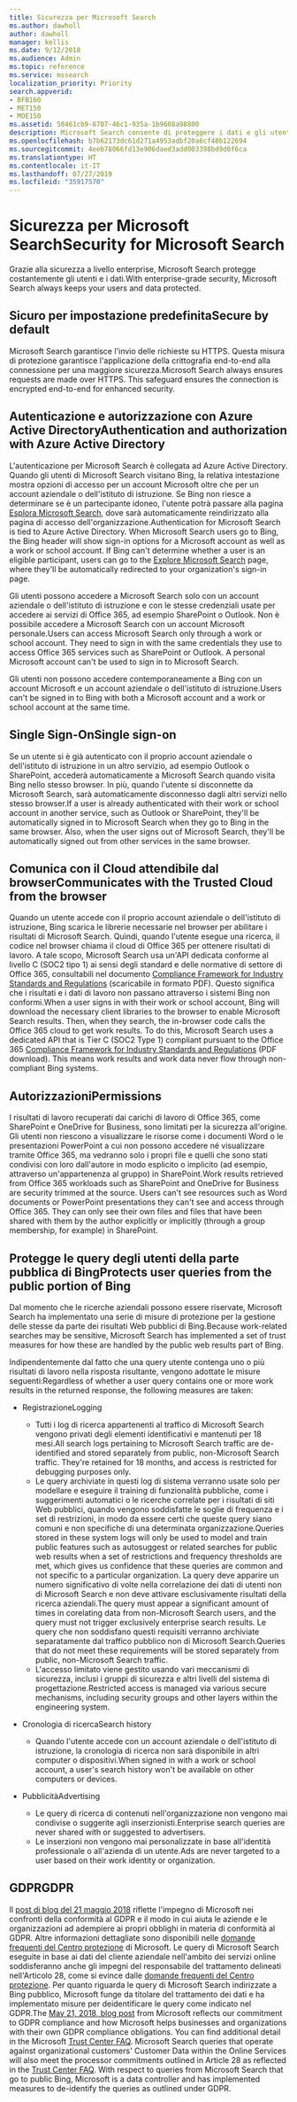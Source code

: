 ```yaml
---
title: Sicurezza per Microsoft Search
ms.author: dawholl
author: dawholl
manager: kellis
ms.date: 9/12/2018
ms.audience: Admin
ms.topic: reference
ms.service: mssearch
localization_priority: Priority
search.appverid:
- BFB160
- MET150
- MOE150
ms.assetid: 50461cb9-8707-46c1-935a-1b9608a98800
description: Microsoft Search consente di proteggere i dati e gli utenti aziendali, fornendo informazioni agli utenti autorizzati
ms.openlocfilehash: b7b62173dc61d271a4953adbf20a6cf48b122694
ms.sourcegitcommit: 4eeb78066fd13e906daed3add003398bd9d0f6ca
ms.translationtype: HT
ms.contentlocale: it-IT
ms.lasthandoff: 07/27/2019
ms.locfileid: "35917570"
---
```

# <a name="security-for-microsoft-search"></a><span data-ttu-id="a57aa-103">Sicurezza per Microsoft Search</span><span class="sxs-lookup"><span data-stu-id="a57aa-103">Security for Microsoft Search</span></span>

<span data-ttu-id="a57aa-104">Grazie alla sicurezza a livello enterprise, Microsoft Search protegge costantemente gli utenti e i dati.</span><span class="sxs-lookup"><span data-stu-id="a57aa-104">With enterprise-grade security, Microsoft Search always keeps your users and data protected.</span></span>


## <a name="secure-by-default"></a><span data-ttu-id="a57aa-105">Sicuro per impostazione predefinita</span><span class="sxs-lookup"><span data-stu-id="a57aa-105">Secure by default</span></span>

<span data-ttu-id="a57aa-p101">Microsoft Search garantisce l'invio delle richieste su HTTPS. Questa misura di protezione garantisce l'applicazione della crittografia end-to-end alla connessione per una maggiore sicurezza.</span><span class="sxs-lookup"><span data-stu-id="a57aa-p101">Microsoft Search always ensures requests are made over HTTPS. This safeguard ensures the connection is encrypted end-to-end for enhanced security.</span></span>
  
## <a name="authentication-and-authorization-with-azure-active-directory"></a><span data-ttu-id="a57aa-108">Autenticazione e autorizzazione con Azure Active Directory</span><span class="sxs-lookup"><span data-stu-id="a57aa-108">Authentication and authorization with Azure Active Directory</span></span>

<span data-ttu-id="a57aa-p102">L'autenticazione per Microsoft Search è collegata ad Azure Active Directory. Quando gli utenti di Microsoft Search visitano Bing, la relativa intestazione mostra opzioni di accesso per un account Microsoft oltre che per un account aziendale o dell'istituto di istruzione. Se Bing non riesce a determinare se è un partecipante idoneo, l'utente potrà passare alla pagina [Esplora Microsoft Search](https://www.bing.com/business/explore), dove sarà automaticamente reindirizzato alla pagina di accesso dell'organizzazione.</span><span class="sxs-lookup"><span data-stu-id="a57aa-p102">Authentication for Microsoft Search is tied to Azure Active Directory. When Microsoft Search users go to Bing, the Bing header will show sign-in options for a Microsoft account as well as a work or school account. If Bing can't determine whether a user is an eligible participant, users can go to the [Explore Microsoft Search](https://www.bing.com/business/explore) page, where they'll be automatically redirected to your organization's sign-in page.</span></span>
  
<span data-ttu-id="a57aa-p103">Gli utenti possono accedere a Microsoft Search solo con un account aziendale o dell'istituto di istruzione e con le stesse credenziali usate per accedere ai servizi di Office 365, ad esempio SharePoint o Outlook. Non è possibile accedere a Microsoft Search con un account Microsoft personale.</span><span class="sxs-lookup"><span data-stu-id="a57aa-p103">Users can access Microsoft Search only through a work or school account. They need to sign in with the same credentials they use to access Office 365 services such as SharePoint or Outlook. A personal Microsoft account can't be used to sign in to Microsoft Search.</span></span>
  
<span data-ttu-id="a57aa-115">Gli utenti non possono accedere contemporaneamente a Bing con un account Microsoft e un account aziendale o dell'istituto di istruzione.</span><span class="sxs-lookup"><span data-stu-id="a57aa-115">Users can't be signed in to Bing with both a Microsoft account and a work or school account at the same time.</span></span>
  
## <a name="single-sign-on"></a><span data-ttu-id="a57aa-116">Single Sign-On</span><span class="sxs-lookup"><span data-stu-id="a57aa-116">Single sign-on</span></span>

<span data-ttu-id="a57aa-p104">Se un utente si è già autenticato con il proprio account aziendale o dell'istituto di istruzione in un altro servizio, ad esempio Outlook o SharePoint, accederà automaticamente a Microsoft Search quando visita Bing nello stesso browser. In più, quando l'utente si disconnette da Microsoft Search, sarà automaticamente disconnesso dagli altri servizi nello stesso browser.</span><span class="sxs-lookup"><span data-stu-id="a57aa-p104">If a user is already authenticated with their work or school account in another service, such as Outlook or SharePoint, they'll be automatically signed in to Microsoft Search when they go to Bing in the same browser. Also, when the user signs out of Microsoft Search, they'll be automatically signed out from other services in the same browser.</span></span>
  
## <a name="communicates-with-the-trusted-cloud-from-the-browser"></a><span data-ttu-id="a57aa-119">Comunica con il Cloud attendibile dal browser</span><span class="sxs-lookup"><span data-stu-id="a57aa-119">Communicates with the Trusted Cloud from the browser</span></span>

<span data-ttu-id="a57aa-p105">Quando un utente accede con il proprio account aziendale o dell'istituto di istruzione, Bing scarica le librerie necessarie nel browser per abilitare i risultati di Microsoft Search. Quindi, quando l'utente esegue una ricerca, il codice nel browser chiama il cloud di Office 365 per ottenere risultati di lavoro. A tale scopo, Microsoft Search usa un'API dedicata conforme al livello C (SOC2 tipo 1) ai sensi degli standard e delle normative di settore di Office 365, consultabili nel documento [Compliance Framework for Industry Standards and Regulations](https://download.microsoft.com/download/B/2/7/B27B3EF3-8849-4C18-8BA4-5AD755728620/Compliance%20Framework_customer%20guidance.pdf) (scaricabile in formato PDF). Questo significa che i risultati e i dati di lavoro non passano attraverso i sistemi Bing non conformi.</span><span class="sxs-lookup"><span data-stu-id="a57aa-p105">When a user signs in with their work or school account, Bing will download the necessary client libraries to the browser to enable Microsoft Search results. Then, when they search, the in-browser code calls the Office 365 cloud to get work results. To do this, Microsoft Search uses a dedicated API that is Tier C (SOC2 Type 1) compliant pursuant to the Office 365 [Compliance Framework for Industry Standards and Regulations](https://download.microsoft.com/download/B/2/7/B27B3EF3-8849-4C18-8BA4-5AD755728620/Compliance%20Framework_customer%20guidance.pdf) (PDF download). This means work results and work data never flow through non-compliant Bing systems.</span></span> 
  
## <a name="permissions"></a><span data-ttu-id="a57aa-124">Autorizzazioni</span><span class="sxs-lookup"><span data-stu-id="a57aa-124">Permissions</span></span>

<span data-ttu-id="a57aa-p106">I risultati di lavoro recuperati dai carichi di lavoro di Office 365, come SharePoint e OneDrive for Business, sono limitati per la sicurezza all'origine. Gli utenti non riescono a visualizzare le risorse come i documenti Word o le presentazioni PowerPoint a cui non possono accedere né visualizzare tramite Office 365, ma vedranno solo i propri file e quelli che sono stati condivisi con loro dall'autore in modo esplicito o implicito (ad esempio, attraverso un'appartenenza al gruppo) in SharePoint.</span><span class="sxs-lookup"><span data-stu-id="a57aa-p106">Work results retrieved from Office 365 workloads such as SharePoint and OneDrive for Business are security trimmed at the source. Users can't see resources such as Word documents or PowerPoint presentations they can't see and access through Office 365. They can only see their own files and files that have been shared with them by the author explicitly or implicitly (through a group membership, for example) in SharePoint.</span></span>
  
## <a name="protects-user-queries-from-the-public-portion-of-bing"></a><span data-ttu-id="a57aa-128">Protegge le query degli utenti della parte pubblica di Bing</span><span class="sxs-lookup"><span data-stu-id="a57aa-128">Protects user queries from the public portion of Bing</span></span>

<span data-ttu-id="a57aa-129">Dal momento che le ricerche aziendali possono essere riservate, Microsoft Search ha implementato una serie di misure di protezione per la gestione delle stesse da parte dei risultati Web pubblici di Bing.</span><span class="sxs-lookup"><span data-stu-id="a57aa-129">Because work-related searches may be sensitive, Microsoft Search has implemented a set of trust measures for how these are handled by the public web results part of Bing.</span></span>
  
<span data-ttu-id="a57aa-130">Indipendentemente dal fatto che una query utente contenga uno o più risultati di lavoro nella risposta risultante, vengono adottate le misure seguenti:</span><span class="sxs-lookup"><span data-stu-id="a57aa-130">Regardless of whether a user query contains one or more work results in the returned response, the following measures are taken:</span></span>
  
- <span data-ttu-id="a57aa-131">Registrazione</span><span class="sxs-lookup"><span data-stu-id="a57aa-131">Logging</span></span> 
  - <span data-ttu-id="a57aa-p107">Tutti i log di ricerca appartenenti al traffico di Microsoft Search vengono privati degli elementi identificativi e mantenuti per 18 mesi.</span><span class="sxs-lookup"><span data-stu-id="a57aa-p107">All search logs pertaining to Microsoft Search traffic are de-identified and stored separately from public, non-Microsoft Search traffic. They're retained for 18 months, and access is restricted for debugging purposes only.</span></span>
  - <span data-ttu-id="a57aa-134">Le query archiviate in questi log di sistema verranno usate solo per modellare e eseguire il training di funzionalità pubbliche, come i suggerimenti automatici o le ricerche correlate per i risultati di siti Web pubblici, quando vengono soddisfatte le soglie di frequenza e i set di restrizioni, in modo da essere certi che queste query siano comuni e non specifiche di una determinata organizzazione.</span><span class="sxs-lookup"><span data-stu-id="a57aa-134">Queries stored in these system logs will only be used to model and train public features such as autosuggest or related searches for public web results when a set of restrictions and frequency thresholds are met, which gives us confidence that these queries are common and not specific to a particular organization.</span></span> <span data-ttu-id="a57aa-135">La query deve apparire un numero significativo di volte nella correlazione dei dati di utenti non di Microsoft Search e non deve attivare esclusivamente risultati della ricerca aziendali.</span><span class="sxs-lookup"><span data-stu-id="a57aa-135">The query must appear a significant amount of times in corelating data from non-Microsoft Search users, and the query must not trigger exclusively enterprise search results.</span></span> <span data-ttu-id="a57aa-136">Le query che non soddisfano questi requisiti verranno archiviate separatamente dal traffico pubblico non di Microsoft Search.</span><span class="sxs-lookup"><span data-stu-id="a57aa-136">Queries that do not meet these requirements will be stored separately from public, non-Microsoft Search traffic.</span></span>
  - <span data-ttu-id="a57aa-137">L'accesso limitato viene gestito usando vari meccanismi di sicurezza, inclusi i gruppi di sicurezza e altri livelli del sistema di progettazione.</span><span class="sxs-lookup"><span data-stu-id="a57aa-137">Restricted access is managed via various secure mechanisms, including security groups and other layers within the engineering system.</span></span>
- <span data-ttu-id="a57aa-138">Cronologia di ricerca</span><span class="sxs-lookup"><span data-stu-id="a57aa-138">Search history</span></span>    
  - <span data-ttu-id="a57aa-139">Quando l'utente accede con un account aziendale o dell'istituto di istruzione, la cronologia di ricerca non sarà disponibile in altri computer o dispositivi.</span><span class="sxs-lookup"><span data-stu-id="a57aa-139">When signed in with a work or school account, a user's search history won't be available on other computers or devices.</span></span>
 
- <span data-ttu-id="a57aa-140">Pubblicità</span><span class="sxs-lookup"><span data-stu-id="a57aa-140">Advertising</span></span>   
  - <span data-ttu-id="a57aa-141">Le query di ricerca di contenuti nell'organizzazione non vengono mai condivise o suggerite agli inserzionisti.</span><span class="sxs-lookup"><span data-stu-id="a57aa-141">Enterprise search queries are never shared with or suggested to advertisers.</span></span>
  - <span data-ttu-id="a57aa-142">Le inserzioni non vengono mai personalizzate in base all'identità professionale o all'azienda di un utente.</span><span class="sxs-lookup"><span data-stu-id="a57aa-142">Ads are never targeted to a user based on their work identity or organization.</span></span>
    
## <a name="gdpr"></a><span data-ttu-id="a57aa-143">GDPR</span><span class="sxs-lookup"><span data-stu-id="a57aa-143">GDPR</span></span>

<span data-ttu-id="a57aa-p109">Il [post di blog del 21 maggio 2018](https://blogs.microsoft.com/on-the-issues/2018/05/21/microsofts-commitment-to-gdpr-privacy-and-putting-customers-in-control-of-their-own-data/) riflette l'impegno di Microsoft nei confronti della conformità al GDPR e il modo in cui aiuta le aziende e le organizzazioni ad adempiere ai propri obblighi in materia di conformità al GDPR. Altre informazioni dettagliate sono disponibili nelle [domande frequenti del Centro protezione](https://www.microsoft.com/en-us/trustcenter/privacy/gdpr/gdpr-faqs) di Microsoft. Le query di Microsoft Search eseguite in base ai dati del cliente aziendale nell'ambito dei servizi online soddisferanno anche gli impegni del responsabile del trattamento delineati nell'Articolo 28, come si evince dalle [domande frequenti del Centro protezione](https://www.microsoft.com/en-us/trustcenter/privacy/gdpr/gdpr-faqs). Per quanto riguarda le query di Microsoft Search indirizzate a Bing pubblico, Microsoft funge da titolare del trattamento dei dati e ha implementato misure per deidentificare le query come indicato nel GDPR.</span><span class="sxs-lookup"><span data-stu-id="a57aa-p109">The [May 21, 2018, blog post](https://blogs.microsoft.com/on-the-issues/2018/05/21/microsofts-commitment-to-gdpr-privacy-and-putting-customers-in-control-of-their-own-data/) from Microsoft reflects our commitment to GDPR compliance and how Microsoft helps businesses and organizations with their own GDPR compliance obligations. You can find additional detail in the Microsoft [Trust Center FAQ](https://www.microsoft.com/en-us/trustcenter/privacy/gdpr/gdpr-faqs). Microsoft Search queries that operate against organizational customers' Customer Data within the Online Services will also meet the processor commitments outlined in Article 28 as reflected in the [Trust Center FAQ](https://www.microsoft.com/en-us/trustcenter/privacy/gdpr/gdpr-faqs). With respect to queries from Microsoft Search that go to public Bing, Microsoft is a data controller and has implemented measures to de-identify the queries as outlined under GDPR.</span></span>